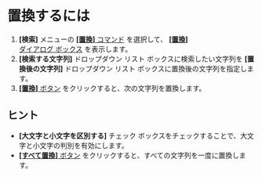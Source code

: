 # 置換するには

1. **\[検索\]** メニューの [**\[置換\]** コマンド](../../cmd/search/edit_replace) を選択して、 [**\[置換\]** \
ダイアログ ボックス](../../dlg/replace/index) を表示します。
2. **\[検索する文字列\]** ドロップダウン リスト ボックスに検索したい文字列を
**\[置換後の文字列\]** ドロップダウン リスト ボックスに置換後の文字列を指定します。
3. [**\[置換\]** ボタン](../../dlg/replace/index) をクリックすると、次の文字列を置換します。

## ヒント

- **\[大文字と小文字を区別する\]** チェック ボックスをチェックすることで、大文字と小文字の判別を有効にします。
- [**\[すべて置換\]** ボタン](../../dlg/replace/index) をクリックすると、すべての文字列を一度に置換します。